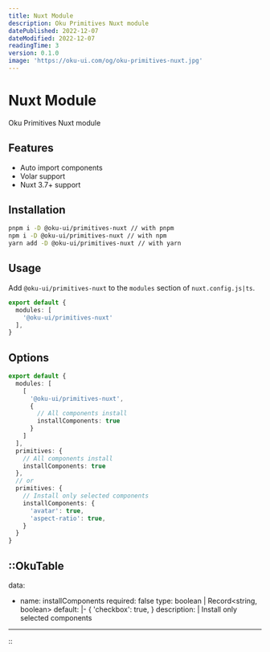```yaml
---
title: Nuxt Module
description: Oku Primitives Nuxt module
datePublished: 2022-12-07
dateModified: 2022-12-07
readingTime: 3
version: 0.1.0
image: 'https://oku-ui.com/og/oku-primitives-nuxt.jpg'
---
```


# Nuxt Module
Oku Primitives Nuxt module

## Features
- Auto import components
- Volar support
- Nuxt 3.7+ support

## Installation

```bash
pnpm i -D @oku-ui/primitives-nuxt // with pnpm
npm i -D @oku-ui/primitives-nuxt // with npm
yarn add -D @oku-ui/primitives-nuxt // with yarn
```

## Usage

Add `@oku-ui/primitives-nuxt` to the `modules` section of `nuxt.config.js|ts`.

```ts
export default {
  modules: [
    '@oku-ui/primitives-nuxt'
  ],
}
```

## Options

```ts
export default {
  modules: [
    [
      '@oku-ui/primitives-nuxt',
      {
        // All components install
        installComponents: true
      }
    ]
  ],
  primitives: {
    // All components install
    installComponents: true
  },
  // or
  primitives: {
    // Install only selected components
    installComponents: {
      'avatar': true,
      'aspect-ratio': true,
    }
  }
}
```

::OkuTable
---
data:
  - name: installComponents
    required: false
    type: boolean | Record<string, boolean>
    default: |-
      {
        'checkbox': true,
      }
    description: |
      Install only selected components
---
::